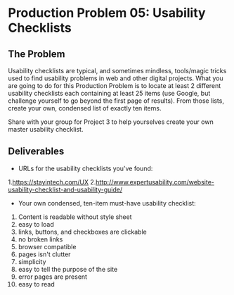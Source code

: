 # Production Problem 05: Usability Checklists

## The Problem

Usability checklists are typical, and sometimes mindless, tools/magic tricks used to find usability
problems in web and other digital projects. What you are going to do for this Production Problem is
to locate at least 2 different usability checklists each containing at least 25 items (use Google,
but challenge yourself to go beyond the first page of results). From those lists, create your own,
condensed list of exactly ten items.

Share with your group for Project 3 to help yourselves create
your own master usability checklist.

## Deliverables

* URLs for the usability checklists you've found:

1.https://stayintech.com/UX
2.http://www.expertusability.com/website-usability-checklist-and-usability-guide/

* Your own condensed, ten-item must-have usability checklist:

1. Content is readable without style sheet
2. easy to load
3. links, buttons, and checkboxes are clickable
4. no broken links
5. browser compatible
6. pages isn't clutter
7. simplicity
8. easy to tell the purpose of the site
9. error pages are present
10. easy to read
